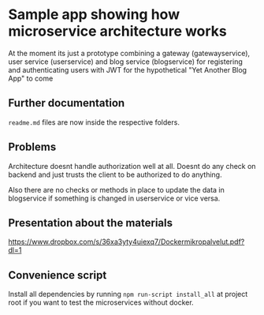 # Sample app showing how microservice architecture works

At the moment its just a prototype combining a gateway (gatewayservice), user service (userservice) and blog service (blogservice) for registering and authenticating users with JWT for the hypothetical "Yet Another Blog App" to come

## Further documentation

`readme.md` files are now inside the respective folders.

## Problems

Architecture doesnt handle authorization well at all. Doesnt do any check on backend and just trusts the client to be authorized to do anything.

Also there are no checks or methods in place to update the data in blogservice if something is changed in userservice or vice versa. 

## Presentation about the materials

https://www.dropbox.com/s/36xa3yty4uiexq7/Dockermikropalvelut.pdf?dl=1

## Convenience script

Install all dependencies by running `npm run-script install_all` at project root if you want to test the microservices without docker.